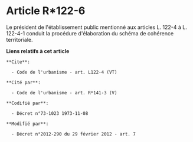 # Article R*122-6

Le président de l'établissement public mentionné aux articles L. 122-4 à L. 122-4-1 conduit la procédure d'élaboration du
schéma de cohérence territoriale.

**Liens relatifs à cet article**

	**Cite**:

	  - Code de l'urbanisme - art. L122-4 (VT)

	**Cité par**:

	  - Code de l'urbanisme - art. R*141-3 (V)

	**Codifié par**:

	  - Décret n°73-1023 1973-11-08

	**Modifié par**:

	  - Décret n°2012-290 du 29 février 2012 - art. 7
